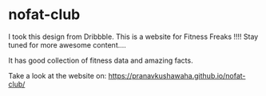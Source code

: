 # nofat-club

I took this design from Dribbble. 
This is a website for Fitness Freaks !!!! Stay tuned for more awesome content....

It has good collection of fitness data and amazing facts.

Take a look at the website on:
https://pranavkushawaha.github.io/nofat-club/
